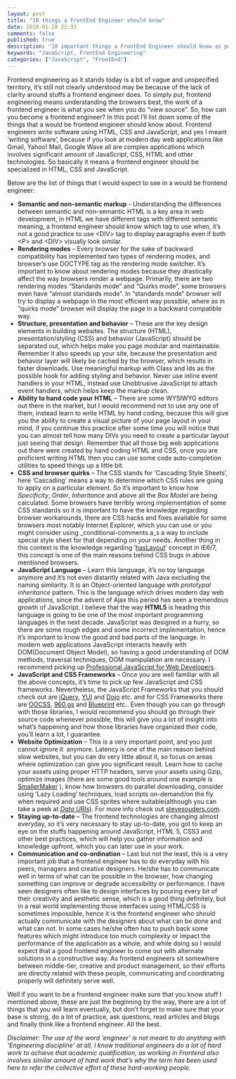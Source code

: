 ```yaml
---
layout: post
title: "10 things a FrontEnd Engineer should know"
date: 2010-01-10 22:33
comments: false
published: true
description: "10 important things a FrontEnd Engineer should know as part of their work."
keywords: "JavaScript, FrontEnd Engineering"
categories: ["JavaScript", "FrontEnd"] 
---
```


Frontend engineering as it stands today is a bit of vague and unspecified territory, it’s still not clearly understood may be because of the lack of clarity around stuffs a frontend engineer does. To simply put, frontend engineering means understanding the browsers best, the work of a frontend engineer is what you see when you do “view source”. So, how can you become a frontend engineer? In this post I’ll list down some of the things that a would be frontend engineer should know about. Frontend engineers write software using HTML, CSS and JavaScript, and yes I meant ‘writing software’, because if you look at modern day web applications like Gmail, Yahoo! Mail, Google Wave all are complex applications which involves significant amount of JavaScript, CSS, HTML and other technologies. So basically it means a frontend engineer should be specialized in HTML, CSS and JavaScript. </p> <!--more-->  

Below are the list of things that I would expect to see in a would be frontend engineer:

* **Semantic and non-semantic markup** - Understanding the differences between semantic and non-semantic HTML is a key area in web development, in HTML we have different tags with different semantic meaning, a frontend engineer should know which tag to use when, it’s not a good practice to use &lt;DIV&gt; tag to display paragraphs even if both &lt;P&gt; and &lt;DIV&gt; visually look similar.
* **Rendering modes** – Every browser for the sake of backward compatibility has implemented two types of rendering modes, and browser’s use DOCTYPE tag as the rendering mode switcher. It’s important to know about rendering modes because they drastically affect the way browsers render a webpage. Primarily, there are two rendering modes “Standards mode” and “Quirks mode”, some browsers even have “almost standards mode”. In “standards mode” browser will try to display a webpage in the most efficient way possible, where as in “quirks mode” browser will display the page in a backward compatible way.
* **Structure, presentation and behavior** – These are the key design elements in building websites. The structure (HTML), presentation/styling (CSS) and behavior (JavaScript) should be separated out, which helps make you page modular and maintainable. Remember it also speeds up your site, because the presentation and behavior layer will likely be cached by the browser, which results in faster downloads. Use meaningful markup with Class and Ids as the possible hook for adding styling and behavior. Never use inline event handlers in your HTML, instead use Unobtrusive JavaScript to attach event handlers, which helps keep the markup clean.
* **Ability to hand code your HTML** – There are some WYSIWYG editors out there in the market, but I would recommend not to use any one of them, instead learn to write HTML by hand coding, because this will give you the ability to create a visual picture of your page layout in your mind, if you continue this practice after some time you will notice that you can almost tell how many DIVs you need to create a particular layout just seeing that design. Remember that all those big web applications out there were created by hand coding HTML and CSS, once you are proficient writing HTML then you can use some code auto-completion utilities to speed things up a little bit.
* **CSS and browser quirks** – The CSS stands for ‘Cascading Style Sheets’, here ‘Cascading’ means a way to determine which CSS rules are going to apply on a particular element. So it’s important to know how _Specificity_, _Order_, _Inheritance_ and above all the _Box Model_ are being calculated. Some browsers have terribly wrong implementation of some CSS standards so it is important to have the knowledge regarding browser workarounds, there are CSS hacks and fixes available for some browsers most notably Internet Explorer, which you can use or you might consider using _conditional-comments a_s a way to include special style sheet for that depending on your needs. Another thing in this context is the knowledge regarding ‘[hasLayout](http://www.google.co.in/search?q=hasLayout)’ concept in IE6/7, this concept is one of the main reasons behind CSS bugs in above mentioned browsers.
* **JavaScript Language** – Learn this language, it’s no toy language anymore and it’s not even distantly related with Java excluding the naming similarity. It is an Object-oriented language with _prototypal inheritance_ pattern. This is the language which drives modern day web applications, since the advent of Ajax this period has seen a tremendous growth of JavaScript. I believe that the way **HTML5** is heading this language is going to be one of the most important programming languages in the next decade. JavaScript was designed in a hurry, so there are some rough edges and some incorrect implementation, hence it’s important to know the good and bad parts of the language. In modern web applications JavaScript interacts heavily with DOM(Document Object Model), so having a good understanding of DOM methods, traversal techniques, DOM manipulation are necessary. I recommend picking up [Professional JavaScript for Web Developers](http://www.amazon.com/Professional-JavaScript-Developers-Wrox-Programmer/dp/047022780X).
* **JavaScript and CSS Frameworks** – Once you are well familiar with all the above concepts, it’s time to pick up few JavaScript and CSS frameworks. Nevertheless, the JavaScript Frameworks that you should check out are [jQuery](http://jquery.com/), [YUI](http://developer.yahoo.com/yui/) and [Dojo](http://www.dojotoolkit.org/) etc. and for CSS Frameworks there are [OOCSS](http://wiki.github.com/stubbornella/oocss), [960.gs](http://960.gs/) and [Blueprint](http://www.blueprintcss.org/) etc.. Even though you can go through with those libraries, I would recommend you should go through their source code whenever possible, this will give you a lot of insight into what’s happening and how those libraries have organized their code, you’ll learn a lot, I guarantee.
* **Website Optimization** – This is a very important point, and you just cannot ignore it&#160; anymore. Latency is one of the main reason behind slow websites, but you can do very little about it, so focus on areas where optimization can give you significant result. Learn how to cache your assets using proper HTTP headers, serve your assets using Gzip, optimize images (there are some good tools around one example is [SmallerMaker](http://github.com/kristoferbaxter/SmallerMaker) ), know how browsers do parallel downloading, consider using ‘Lazy Loading’ techniques, load scripts on-demand/on the fly when required and use CSS sprites where suitable(although you can take a peek at _[Data URIs](http://www.stevesouders.com/blog/2009/11/16/cssembed-automatically-data-uri-ize/)_). For more info check out [stevesouders.com](http://www.stevesouders.com/).
* **Staying up-to-date** – The frontend technologies are changing almost everyday, so it’s very necessary to stay up-to-date, you got to keep an eye on the stuffs happening around JavaScript, HTML 5, CSS3 and other best practices, which will help you gather information and knowledge upfront, which you can later use in your work.
* **Communication and co-ordination** – Last but not the least, this is a very important job that a frontend engineer has to do everyday with his peers, managers and creative designers. He/she has to communicate well in terms of what can be possible in the browser, how changing something can improve or degrade accessibility or performance. I have seen designers often like to design interfaces by pouring every bit of their creativity and aesthetic sense, which is a good thing definitely, but in a real world implementing those interfaces using HTML/CSS is sometimes impossible, hence it is the frontend engineer who should actually communicate with the designers about what can be done and what can not. In some cases he/she often has to push back some features which might introduce too much complexity or impact the performance of the application as a whole, and while doing so I would expect that a good frontend engineer to come out with alternate solutions in a constructive way. As frontend engineers sit somewhere between middle-tier, creative and product management, so their efforts are directly related with these people, communicating and coordinating properly will definitely serve well.  

Well if you want to be a frontend engineer make sure that you know stuff I mentioned above, these are just the beginning by the way, there are a lot of things that you will learn eventually, but don’t forget to make sure that your base is strong, do a lot of practice, ask questions, read articles and blogs and finally think like a frontend engineer. All the best.

_Disclaimer: The use of the word ‘engineer’ is not meant to do anything with ‘Engineering discipline’ at all, I know traditional engineers do a lot of hard work to achieve that academic qualification, as working in Frontend also involves similar amount of hard work that’s why the term has been used here to refer the collective effort of these hard-working people._